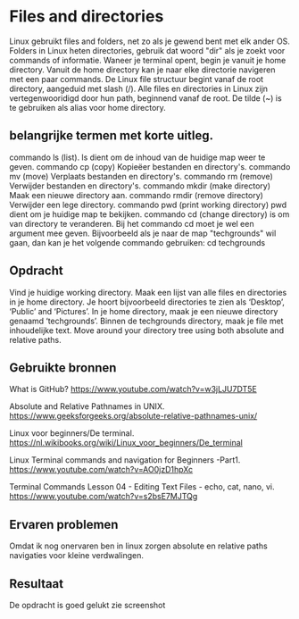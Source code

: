 # Files and directories

Linux gebruikt files and folders, net zo als je gewend bent met elk ander OS. 
Folders in Linux heten directories, gebruik dat woord "dir" als je zoekt voor commands of informatie.
Waneer je terminal opent, begin je vanuit je home directory. 
Vanuit de home directory kan je naar elke directorie navigeren met een paar commands.
De Linux file structuur begint vanaf de root directory, aangeduid met slash (/). 
Alle files en directories in Linux zijn vertegenwooridigd door hun path, beginnend vanaf de root.
De tilde (~) is te gebruiken als alias voor home directory.

## belangrijke termen met korte uitleg.

commando ls (list). ls dient om de inhoud van de huidige map weer te geven.
commando cp (copy) Kopieëer bestanden en directory's.
commando mv (move) Verplaats bestanden en directory's.
commando rm (remove) Verwijder bestanden en directory's.
commando mkdir (make directory) Maak een nieuwe directory aan.
commando rmdir (remove directory) Verwijder een lege directory.
commando pwd (print working directory) pwd dient om je huidige map te bekijken.
commando cd (change directory) is om van directory te veranderen. Bij het commando cd moet je wel een argument mee geven. 
Bijvoorbeeld als je naar de map "techgrounds" wil gaan, dan kan je het volgende commando gebruiken: cd techgrounds

## Opdracht

Vind je huidige working directory.
Maak een lijst van alle files en directories in je home directory. Je hoort bijvoorbeeld directories te zien als ‘Desktop’, ‘Public’ and ‘Pictures’.
In je home directory, maak je een nieuwe directory genaamd ‘techgrounds’.
Binnen de techgrounds directory, maak je file met inhoudelijke text.
Move around your directory tree using both absolute and relative paths.

## Gebruikte bronnen

What is GitHub? 
https://www.youtube.com/watch?v=w3jLJU7DT5E

Absolute and Relative Pathnames in UNIX. 
https://www.geeksforgeeks.org/absolute-relative-pathnames-unix/

Linux voor beginners/De terminal. 
https://nl.wikibooks.org/wiki/Linux_voor_beginners/De_terminal

Linux Terminal commands and navigation for Beginners -Part1.
https://www.youtube.com/watch?v=AO0jzD1hpXc

Terminal Commands Lesson 04 - Editing Text Files - echo, cat, nano, vi. 
https://www.youtube.com/watch?v=s2bsE7MJTQg

## Ervaren problemen
Omdat ik nog onervaren ben in linux zorgen absolute en relative paths navigaties voor kleine verdwalingen.

## Resultaat
De opdracht is goed gelukt zie screenshot
